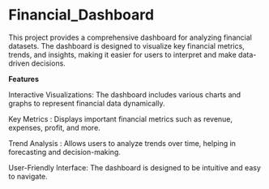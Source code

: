 # Financial_Dashboard
This project provides a comprehensive dashboard for analyzing financial datasets. The dashboard is designed to visualize key financial metrics, trends, and insights, making it easier for users to interpret and make data-driven decisions.

**Features**


Interactive Visualizations: The dashboard includes various charts and graphs to represent financial data dynamically.

Key Metrics  :   Displays important financial metrics such as revenue, expenses, profit, and more.

Trend Analysis :  Allows users to analyze trends over time, helping in forecasting and decision-making.

User-Friendly Interface: The dashboard is designed to be intuitive and easy to navigate.
